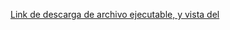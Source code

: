[Link de descarga de archivo ejecutable, y vista del ](https://drive.google.com/drive/folders/10HgYdZ4ZtwRUo8Sz9LINvQEj0xvGEWMu?usp=sharing)
